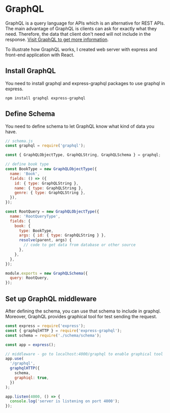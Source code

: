 # GraphQL

GraphQL is a query language for APIs which is an alternative for REST APIs. The main advantage of GraphQL is clients can ask for exactly what they need. Therefore, the data that client don't need will not include in the response. [Visit GraphQL to get more information](https://graphql.org/).

To illustrate how GraphQL works, I created web server with express and front-end application with React.

## Install GraphQL

You need to install graphql and express-graphql packages to use graphql in express.

```
npm install graphql express-graphql
```

## Define Schema

You need to define schema to let GraphQL know what kind of data you have.

```js
// schema.js
const graphql = require('graphql');

const { GraphQLObjectType, GraphQLString, GraphQLSchema } = graphql;

// define book type
const BookType = new GraphQLObjectType({
  name: 'Book',
  fields: () => ({
    id: { type: GraphQLString },
    name: { type: GraphQLString },
    genre: { type: GraphQLString },
  }),
});

const RootQuery = new GraphQLObjectType({
  name: 'RootQueryType',
  fields: {
    book: {
      type: BookType,
      args: { id: { type: GraphQLString } },
      resolve(parent, args) {
        // code to get data from database or other source
      },
    },
  },
});

module.exports = new GraphQLSchema({
  query: RootQuery,
});
```

## Set up GraphQL middleware

After defining the schema, you can use that schema to include in graphql. Moreover, GraphQL provides graphical tool for test sending the request.

```js
const express = require('express');
const { graphqlHTTP } = require('express-graphql');
const schema = require('./schema/schema');

const app = express();

// middleware - go to localhost:4000/graphql to enable graphical tool
app.use(
  '/graphql',
  graphqlHTTP({
    schema,
    graphiql: true,
  })
);

app.listen(4000, () => {
  console.log('server is listening on port 4000');
});
```
